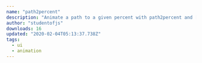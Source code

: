 ```yaml
---
name: "path2percent"
description: "Animate a path to a given percent with path2percent and [svelte](http://svelte.dev)."
author: "studentofjs"
downloads: 16
updated: "2020-02-04T05:13:37.738Z"
tags: 
  - ui
  - animation
---
```

